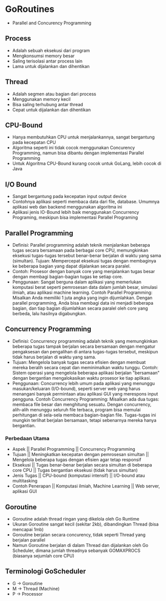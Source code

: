 # GoRoutines
- Parallel and Concurency Programming

## Process
- Adalah sebuah eksekusi dari program
- Mengkonsumsi memory besar
- Saling terisolasi antar process lain
- Lama untuk dijalankan dan dihentikan

## Thread
- Adalah segmen atau bagian dari process
- Menggunakan memory kecil
- Bisa saling terhubung antar thread
- Cepat untuk dijalankan dan dihentikan

## CPU-Bound
- Hanya membutuhkan CPU untuk menjalankannya, sangat bergantung pada kecepatan CPU
- Algoritma seperti ini tidak cocok menggunakan Concurency Programming, namun bisa dibantu dengan implementasi Parallel Programming
- Untuk Algoritma CPU-Bound kurang cocok untuk GoLang, lebih cocok di Java

## I/O Bound
- Sangat bergantung pada kecepatan input output device
- Contohnya aplikasi seperti membaca data dari file, database. Umumnya aplikasi web dan backend menggunakan algoritma ini
- Aplikasi jenis IO-Bound lebih baik menggunakan Concurrency Programing, meskipun bisa implementasi Parallel Programing

## Parallel Programming
- Definisi: Parallel programming adalah teknik menjalankan beberapa tugas secara bersamaan pada berbagai core CPU, memungkinkan eksekusi tugas-tugas tersebut benar-benar berjalan di waktu yang sama (simultan).
Tujuan: Mempercepat eksekusi tugas dengan membaginya ke beberapa bagian yang dapat dijalankan secara paralel.
- Contoh: Prosesor dengan banyak core yang menjalankan tugas besar dengan membagi bagian-bagian tugas ke setiap core.
- Penggunaan: Sangat berguna dalam aplikasi yang memerlukan komputasi berat seperti pemrosesan data dalam jumlah besar, simulasi ilmiah, atau aplikasi machine learning.
Contoh Parallel Programming: Misalkan Anda memiliki 1 juta angka yang ingin dijumlahkan. Dengan parallel programming, Anda bisa membagi data ini menjadi beberapa bagian, dan tiap bagian dijumlahkan secara paralel oleh core yang berbeda, lalu hasilnya digabungkan.

## Concurrency Programming
- Definisi: Concurrency programming adalah teknik yang memungkinkan beberapa tugas tampak berjalan secara bersamaan dengan mengatur pengaksesan dan pengalihan di antara tugas-tugas tersebut, meskipun tidak harus berjalan di waktu yang sama.
- Tujuan: Mengelola banyak tugas secara efisien dengan membuat mereka beralih secara cepat dan meminimalkan waktu tunggu.
Contoh: Sistem operasi yang mengelola beberapa aplikasi berjalan "bersamaan" dengan bergantian mengalokasikan waktu prosesor ke tiap aplikasi.
- Penggunaan: Concurrency lebih umum pada aplikasi yang menunggu masukan/keluaran (I/O-bound), seperti server web yang harus menangani banyak permintaan atau aplikasi GUI yang merespons input pengguna.
Contoh Concurrency Programming: Misalkan ada dua tugas: membaca file besar dan menghitung sesuatu. Dengan concurrency, alih-alih menunggu seluruh file terbaca, program bisa memulai perhitungan di sela-sela membaca bagian-bagian file. Tugas-tugas ini mungkin terlihat berjalan bersamaan, tetapi sebenarnya mereka hanya bergantian.

### Perbedaan Utama
- Aspek	|| Parallel Programming	|| Concurrency Programming
- Tujuan || Meningkatkan kecepatan dengan pemrosesan simultan || Mengelola beberapa tugas dengan efisien agar tetap responsif
- Eksekusi || Tugas benar-benar berjalan secara simultan di beberapa core CPU || Tugas bergantian eksekusi (tidak harus simultan)
- Jenis Tugas || CPU-bound (komputasi intensif) || I/O-bound atau multitasking
- Contoh Penerapan || Komputasi ilmiah, Machine Learning || Web server, aplikasi GUI

## Goroutine
- Goroutine adalah thread ringan yang dikelola oleh Go Runtime
- Ukuran Goroutine sangat kecil (sekitar 2kb), dibandingkan Thread (bisa mencapai 1mb)
- Goroutine berjalan secara concurency, tidak seperti Thread yang berjalan parallel
- Namun Goroutine berjalan di dalam Thread dan dijalankan oleh Go Scheduler, dimana jumlah threadnya sebanyak GOMAXPROCS (biasanya sejumlah core CPU)

## Terminologi GoScheduler
- G -> Goroutine
- M -> Thread (Machine)
- P -> Processor